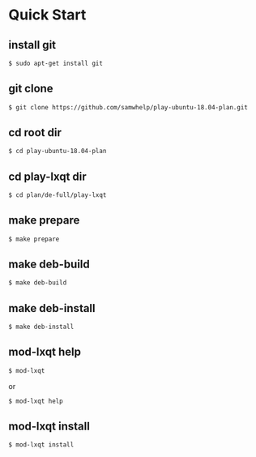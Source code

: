 
# Quick Start


## install git

``` sh
$ sudo apt-get install git
```


## git clone

``` sh
$ git clone https://github.com/samwhelp/play-ubuntu-18.04-plan.git
```

## cd root dir

``` sh
$ cd play-ubuntu-18.04-plan
```


## cd play-lxqt dir

``` sh
$ cd plan/de-full/play-lxqt
```


## make prepare

``` sh
$ make prepare
```


## make deb-build

``` sh
$ make deb-build
```


## make deb-install

``` sh
$ make deb-install
```


## mod-lxqt help

``` sh
$ mod-lxqt
```

or

``` sh
$ mod-lxqt help
```


## mod-lxqt install


``` sh
$ mod-lxqt install
```

